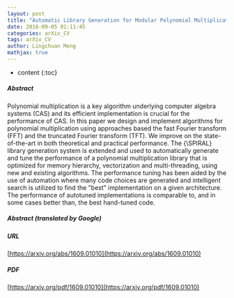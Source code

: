 ```yaml
---
layout: post
title: "Automatic Library Generation for Modular Polynomial Multiplication"
date: 2016-09-05 01:11:45
categories: arXiv_CV
tags: arXiv_CV
author: Lingchuan Meng
mathjax: true
---
```


* content
{:toc}

##### Abstract
Polynomial multiplication is a key algorithm underlying computer algebra systems (CAS) and its efficient implementation is crucial for the performance of CAS. In this paper we design and implement algorithms for polynomial multiplication using approaches based the fast Fourier transform (FFT) and the truncated Fourier transform (TFT). We improve on the state-of-the-art in both theoretical and practical performance. The {\SPIRAL} library generation system is extended and used to automatically generate and tune the performance of a polynomial multiplication library that is optimized for memory hierarchy, vectorization and multi-threading, using new and existing algorithms. The performance tuning has been aided by the use of automation where many code choices are generated and intelligent search is utilized to find the "best" implementation on a given architecture. The performance of autotuned implementations is comparable to, and in some cases better than, the best hand-tuned code.

##### Abstract (translated by Google)


##### URL
[https://arxiv.org/abs/1609.01010](https://arxiv.org/abs/1609.01010)

##### PDF
[https://arxiv.org/pdf/1609.01010](https://arxiv.org/pdf/1609.01010)

